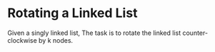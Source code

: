 # Rotating a Linked List
Given a singly linked list, The task is to rotate the linked list counter-clockwise by k nodes.